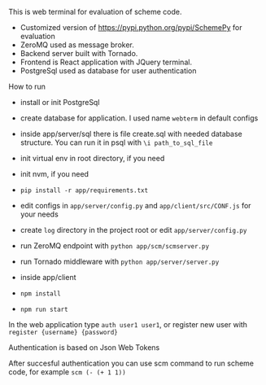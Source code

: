 This is web terminal for evaluation of scheme code. 

* Customized version of https://pypi.python.org/pypi/SchemePy for evaluation
* ZeroMQ used as message broker. 
* Backend server built with Tornado. 
* Frontend is React application with JQuery terminal.
* PostgreSql used as database for user authentication

How to run

* install or init PostgreSql
* create database for application. I used name ```webterm``` in default configs
* inside app/server/sql there is file create.sql with needed database structure. You can run it in psql with ```\i path_to_sql_file```

* init virtual env in root directory, if you need 
* init nvm, if you need  
* ```pip install -r app/requirements.txt```
* edit configs in ```app/server/config.py``` and ```app/client/src/CONF.js``` for your needs
* create ```log``` directory in the project root or edit ```app/server/config.py```
* run ZeroMQ endpoint with ```python app/scm/scmserver.py```
* run Tornado middleware with ```python app/server/server.py```
* inside app/client
* ```npm install```
* ```npm run start```

In the web application  type ```auth user1 user1```, or register new user with ```register {username} {password}```

Authentication is based on Json Web Tokens

After succesful authentication you can use scm command to run scheme code, for example ```scm (- (+ 1 1))```

